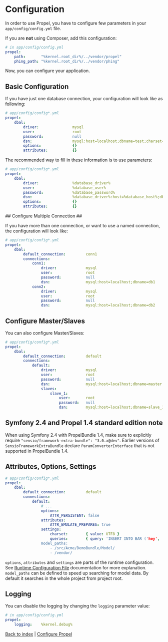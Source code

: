 Configuration
=============

In order to use Propel, you have to configure few parameters in your `app/config/config.yml` file.

If you are **not** using Composer, add this configuration:

``` yaml
# in app/config/config.yml
propel:
    path:       "%kernel.root_dir%/../vendor/propel"
    phing_path: "%kernel.root_dir%/../vendor/phing"
```

Now, you can configure your application.


## Basic Configuration ##

If you have just one database connection, your configuration will look like as following:

``` yaml
# app/config/config*.yml
propel:
    dbal:
        driver:               mysql
        user:                 root
        password:             null
        dsn:                  mysql:host=localhost;dbname=test;charset=UTF8
        options:              {}
        attributes:           {}
```

The recommended way to fill in these information is to use parameters:

``` yaml
# app/config/config*.yml
propel:
    dbal:
        driver:               %database_driver%
        user:                 %database_user%
        password:             %database_password%
        dsn:                  %database_driver%:host=%database_host%;dbname=%database_name%;charset=UTF8
        options:              {}
        attributes:           {}
```

## Configure Multiple Connection ##

If you have more than one connection, or want to use a named connection, the configuration
will look like:

``` yaml
# app/config/config*.yml
propel:
    dbal:
        default_connection:         conn1
        connections:
            conn1:
                driver:             mysql
                user:               root
                password:           null
                dsn:                mysql:host=localhost;dbname=db1
            conn2:
                driver:             mysql
                user:               root
                password:           null
                dsn:                mysql:host=localhost;dbname=db2
```


## Configure Master/Slaves ##

You can also configure Master/Slaves:

``` yaml
# app/config/config*.yml
propel:
    dbal:
        default_connection:         default
        connections:
            default:
                driver:             mysql
                user:               root
                password:           null
                dsn:                mysql:host=localhost;dbname=master
                slaves:
                    slave_1:
                        user:       root
                        password:   null
                        dsn:        mysql:host=localhost;dbname=slave_1
```

## Symfony 2.4 and Propel 1.4 standard edition note ##

When using Symfony 2.4 with PropelBundle 1.4, make sure to explicitly require ```"sensio/framework-extra-bundle": "3.0.x@dev"```. Earlier versions of ```SensioFrameworkExtraBundle``` declare ```ParamConverterInterface``` that is not supported in PropelBundle 1.4.

## Attributes, Options, Settings ##

``` yaml
# app/config/config*.yml
propel:
    dbal:
        default_connection:         default
        connections:
            default:
                # ...
                options:
                    ATTR_PERSISTENT: false
                attributes:
                    ATTR_EMULATE_PREPARES: true
                settings:
                    charset:        { value: UTF8 }
                    queries:        { query: 'INSERT INTO BAR ('hey', 'there')' }
                model_paths:
                    - /src/Acme/DemoBundle/Model/
                    - /vendor/
```

`options`, `attributes` and `settings` are parts of the runtime configuration. See [Runtime Configuration File](http://www.propelorm.org/reference/runtime-configuration.html) documentation for more explanation.
`model_paths` can be defined to speed up searching for model data. By default it searches in the whole project from project root.

## Logging ##

You can disable the logging by changing the `logging` parameter value:

``` yaml
# in app/config/config.yml
propel:
    logging:    %kernel.debug%
```


[Back to index](index.markdown) | [Configure Propel](propel_configuration.markdown)
